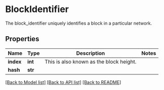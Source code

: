 # BlockIdentifier

The block_identifier uniquely identifies a block in a particular network.
## Properties
Name | Type | Description | Notes
------------ | ------------- | ------------- | -------------
**index** | **int** | This is also known as the block height. | 
**hash** | **str** |  | 

[[Back to Model list]](../README.md#documentation-for-models) [[Back to API list]](../README.md#documentation-for-api-endpoints) [[Back to README]](../README.md)


